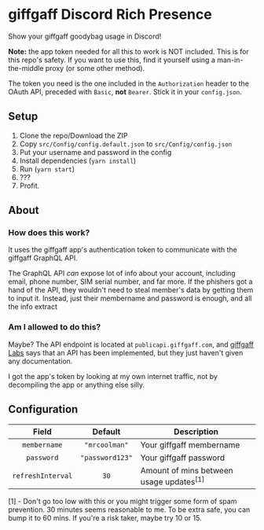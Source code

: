 # giffgaff Discord Rich Presence

Show your giffgaff goodybag usage in Discord!

**Note:** the app token needed for all this to work is NOT included. This is for this repo's safety. If you want to use this, find it yourself using a man-in-the-middle proxy (or some other method).

The token you need is the one included in the `Authorization` header to the OAuth API, preceded with `Basic`, **not** `Bearer`. Stick it in your `config.json`.

## Setup

1. Clone the repo/Download the ZIP
2. Copy `src/Config/config.default.json` to `src/Config/config.json`
3. Put your username and password in the config
4. Install dependencies (`yarn install`)
5. Run (`yarn start`)
6. ???
7. Profit.

## About

### How does this work?

It uses the giffgaff app's authentication token to communicate with the giffgaff GraphQL API.

The GraphQL API _can_ expose lot of info about your account, including email, phone number, SIM serial number, and far more. If the phishers got a hand of the API, they wouldn't need to steal member's data by getting them to input it. Instead, just their membername and password is enough, and all the info extract

### Am I allowed to do this?

Maybe? The API endpoint is located at `publicapi.giffgaff.com`, and [giffgaff Labs](https://labs.giffgaff.com/idea/23121/giffgaff-api) says that an API has been implemented, but they just haven't given any documentation.

I got the app's token by looking at my own internet traffic, not by decompiling the app or anything else silly.

## Configuration

|       Field       |     Default     | Description                                        |
| :---------------: | :-------------: | -------------------------------------------------- |
|   `membername`    |  `"mrcoolman"`  | Your giffgaff membername                           |
|    `password`     | `"password123"` | Your giffgaff password                             |
| `refreshInterval` |      `30`       | Amount of mins between usage updates<sup>[1]</sup> |

[1] - Don't go too low with this or you might trigger some form of spam prevention. 30 minutes seems reasonable to me. To be extra safe, you can bump it to 60 mins. If you're a risk taker, maybe try 10 or 15.
